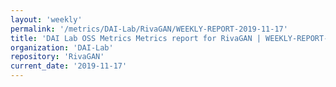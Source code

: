 ```yaml
---
layout: 'weekly'
permalink: '/metrics/DAI-Lab/RivaGAN/WEEKLY-REPORT-2019-11-17'
title: 'DAI Lab OSS Metrics Metrics report for RivaGAN | WEEKLY-REPORT-2019-11-17'
organization: 'DAI-Lab'
repository: 'RivaGAN'
current_date: '2019-11-17'
---
```


